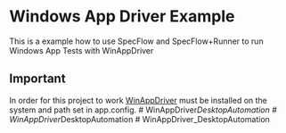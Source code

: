 # Windows App Driver Example

This is a example how to use SpecFlow and SpecFlow+Runner to run Windows App Tests with WinAppDriver

## Important

In order for this project to work [WinAppDriver](https://github.com/Microsoft/WinAppDriver/releases) must be installed on the system and path set in app.config.
#   W i n A p p D r i v e r _ D e s k t o p A u t o m a t i o n  
 #   W i n A p p D r i v e r _ D e s k t o p A u t o m a t i o n  
 #   W i n A p p D r i v e r _ D e s k t o p A u t o m a t i o n  
 